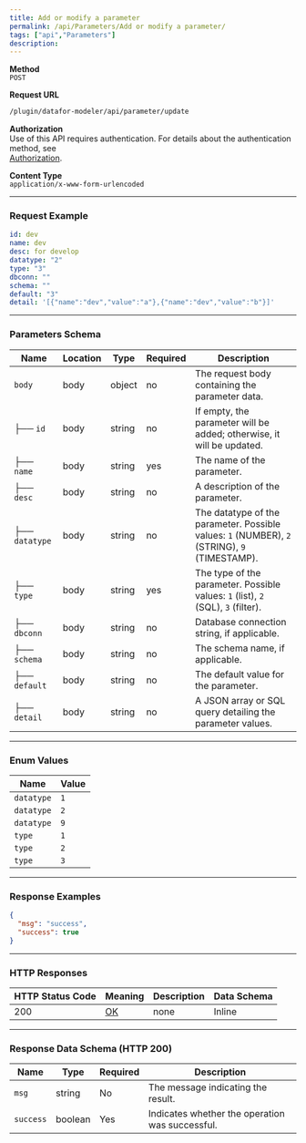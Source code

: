 ```yaml
---
title: Add or modify a parameter
permalink: /api/Parameters/Add or modify a parameter/
tags: ["api","Parameters"]
description: 
---
```


**Method**  
`POST`

**Request URL**
```html
/plugin/datafor-modeler/api/parameter/update
```

**Authorization**  
Use of this API requires authentication. For details about the authentication method, see  
[Authorization](/api/index/#_5-authentication-security).

**Content Type**  
`application/x-www-form-urlencoded`

---

### **Request Example**

```yaml
id: dev
name: dev
desc: for develop
datatype: "2"
type: "3"
dbconn: ""
schema: ""
default: "3"
detail: '[{"name":"dev","value":"a"},{"name":"dev","value":"b"}]'
```

---

### **Parameters Schema**

| Name       | Location | Type     | Required | Description |
|------------|----------|----------|----------|-------------|
| `body`     | body     | object   | no       | The request body containing the parameter data. |
| ├── `id`   | body     | string   | no       | If empty, the parameter will be added; otherwise, it will be updated. |
| ├── `name` | body     | string   | yes      | The name of the parameter. |
| ├── `desc` | body     | string   | no       | A description of the parameter. |
| ├── `datatype` | body  | string   | no       | The datatype of the parameter. Possible values: `1` (NUMBER), `2` (STRING), `9` (TIMESTAMP). |
| ├── `type` | body     | string   | yes      | The type of the parameter. Possible values: `1` (list), `2` (SQL), `3` (filter). |
| ├── `dbconn` | body   | string   | no       | Database connection string, if applicable. |
| ├── `schema` | body   | string   | no       | The schema name, if applicable. |
| ├── `default` | body  | string   | no       | The default value for the parameter. |
| ├── `detail` | body   | string   | no       | A JSON array or SQL query detailing the parameter values. |

---

### **Enum Values**

| Name        | Value   |
|-------------|---------|
| `datatype`  | `1`     |
| `datatype`  | `2`     |
| `datatype`  | `9`     |
| `type`      | `1`     |
| `type`      | `2`     |
| `type`      | `3`     |

---

### **Response Examples**

```json
{
  "msg": "success",
  "success": true
}
```

---

### **HTTP Responses**

| HTTP Status Code | Meaning                                                                  | Description | Data Schema |
|------------------|--------------------------------------------------------------------------|-------------|-------------|
| 200              | [OK](https://tools.ietf.org/html/rfc7231#section-6.3.1)                  | none        | Inline      |

---

### **Response Data Schema (HTTP 200)**

| Name        | Type    | Required | Description                            |
|-------------|---------|----------|----------------------------------------|
| `msg`       | string  | No       | The message indicating the result.     |
| `success`   | boolean | Yes      | Indicates whether the operation was successful. |
